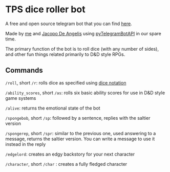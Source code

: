 # TPS dice roller bot

A free and open source telegram bot that you can find [here](https://telegram.me/TPS_dice_roller_bot).

Made by  [me](https://github.com/PumaConcolor) and [Jacopo De Angelis](https://github.com/JacopoDeAngelis) using [pyTelegramBotAPI](https://github.com/eternnoir/pyTelegramBotAPI) in our spare time.

The primary function of the bot is to roll dice (with any number of sides), and other fun things related primarily to D&D style RPGs.

## Commands
`/roll`, short `/r`: rolls dice as specified using [dice notation](https://en.wikipedia.org/wiki/Dice_notation)

`/ability_scores`, short `/as`: rolls six basic ability scores for use in D&D style game systems

`/alive`: returns the emotional state of the bot

`/spongebob`, short `/sp`: followed by a sentence, replies with the saltier version

`/spongerep`, short `/spr`: similar to the previous one, used answering to a message, returns the saltier version. You can write a message to use it instead in the reply

`/edgelord`: creates an edgy backstory for your next character

`/character`, short `/char` : creates a fully fledged character